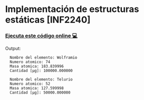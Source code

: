 # Implementación de estructuras estáticas [INF2240]
### [Ejecuta este código online 💻](https://rextester.com/LTP80848)

Output:

```
  Nombre del elemento: Wolframio
  Numero atomico: 74
  Masa atomica: 183.839996
  Cantidad [µg]: 100000.000000

  Nombre del elemento: Telurio
  Numero atomico: 52
  Masa atomica: 127.599998
  Cantidad [µg]: 50000.000000

```